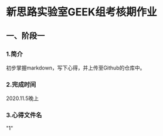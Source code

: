 # 新思路实验室GEEK组考核期作业

## 一、阶段一

### 1.简介

初步掌握markdown，写下心得，并上传至Github的仓库中。

### 2.完成时间

2020.11.5晚上

### 3.心得文件名

"1"

